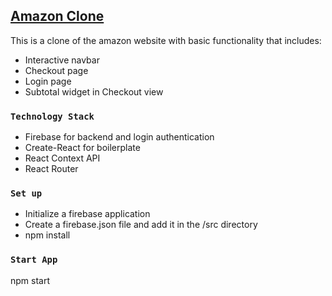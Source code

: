 ## [Amazon Clone](https://e-clone-7386a.web.app/)

This is a clone of the amazon website with basic functionality that includes:
- Interactive navbar
- Checkout page
- Login page
- Subtotal widget in Checkout view

### `Technology Stack`

- Firebase for backend and login authentication
- Create-React for boilerplate
- React Context API
- React Router

### `Set up`

- Initialize a firebase application
- Create a firebase.json file and add it in the /src directory
- npm install

### `Start App`

npm start

